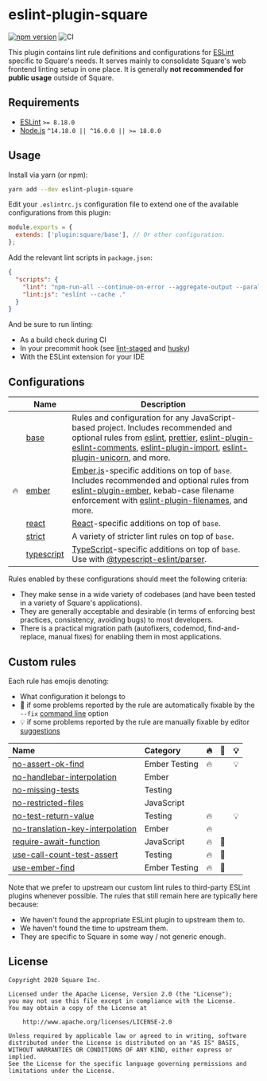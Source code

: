 # eslint-plugin-square

[![npm version](https://badge.fury.io/js/eslint-plugin-square.svg)](https://badge.fury.io/js/eslint-plugin-square)
![CI](https://github.com/square/eslint-plugin-square/workflows/CI/badge.svg)

This plugin contains lint rule definitions and configurations for [ESLint](http://eslint.org) specific to Square's needs. It serves mainly to consolidate Square's web frontend linting setup in one place. It is generally **not recommended for public usage** outside of Square.

## Requirements

* [ESLint](https://eslint.org/) `>= 8.18.0`
* [Node.js](https://nodejs.org/) `^14.18.0 || ^16.0.0 || >= 18.0.0`

## Usage

Install via yarn (or npm):

```sh
yarn add --dev eslint-plugin-square
```

Edit your `.eslintrc.js` configuration file to extend one of the available configurations from this plugin:

```js
module.exports = {
  extends: ['plugin:square/base'], // Or other configuration.
};
```

Add the relevant lint scripts in `package.json`:

```json
{
  "scripts": {
    "lint": "npm-run-all --continue-on-error --aggregate-output --parallel lint:*",
    "lint:js": "eslint --cache ."
  }
}
```

And be sure to run linting:

* As a build check during CI
* In your precommit hook (see [lint-staged](https://github.com/okonet/lint-staged) and [husky](https://github.com/typicode/husky))
* With the ESLint extension for your IDE

## Configurations

|     | Name | Description |
| --- | --- | --- |
| | [base] | Rules and configuration for any JavaScript-based project. Includes recommended and optional rules from [eslint], [prettier], [eslint-plugin-eslint-comments], [eslint-plugin-import], [eslint-plugin-unicorn], and more. |
| 🔥 | [ember] | [Ember.js]-specific additions on top of `base`. Includes recommended and optional rules from [eslint-plugin-ember], kebab-case filename enforcement with [eslint-plugin-filenames], and more. |
| | [react] | [React](https://reactjs.org)-specific additions on top of `base`. |
| | [strict] | A variety of stricter lint rules on top of `base`. |
| | [typescript] | [TypeScript](https://www.typescriptlang.org/)-specific additions on top of `base`. Use with [@typescript-eslint/parser]. |

Rules enabled by these configurations should meet the following criteria:

* They make sense in a wide variety of codebases (and have been tested in a variety of Square's applications).
* They are generally acceptable and desirable (in terms of enforcing best practices, consistency, avoiding bugs) to most developers.
* There is a practical migration path (autofixers, codemod, find-and-replace, manual fixes) for enabling them in most applications.

## Custom rules

Each rule has emojis denoting:

* What configuration it belongs to
* 🔧 if some problems reported by the rule are automatically fixable by the `--fix` [command line](https://eslint.org/docs/user-guide/command-line-interface#fixing-problems) option
* 💡 if some problems reported by the rule are manually fixable by editor [suggestions](https://eslint.org/docs/developer-guide/working-with-rules#providing-suggestions)

| Name    | Category | 🔥 | 🔧 | 💡 |
| :------ | :------- | :-- | :-- | :-- |
| [no-assert-ok-find](docs/rules/no-assert-ok-find.md) | Ember Testing | 🔥 | | 💡 |
| [no-handlebar-interpolation](docs/rules/no-handlebar-interpolation.md) | Ember | | | |
| [no-missing-tests](docs/rules/no-missing-tests.md) | Testing | | | |
| [no-restricted-files](docs/rules/no-restricted-files.md) | JavaScript | | | |
| [no-test-return-value](docs/rules/no-test-return-value.md) | Testing | 🔥 | | 💡 |
| [no-translation-key-interpolation](docs/rules/no-translation-key-interpolation.md) | Ember | 🔥 | | |
| [require-await-function](docs/rules/require-await-function.md) | JavaScript | 🔥 | 🔧 | |
| [use-call-count-test-assert](docs/rules/use-call-count-test-assert.md) | Testing | 🔥 | 🔧 | |
| [use-ember-find](docs/rules/use-ember-find.md) | Ember Testing | 🔥 | 🔧 | |

Note that we prefer to upstream our custom lint rules to third-party ESLint plugins whenever possible. The rules that still remain here are typically here because:

* We haven't found the appropriate ESLint plugin to upstream them to.
* We haven't found the time to upstream them.
* They are specific to Square in some way / not generic enough.

[base]: lib/config/base.js
[ember]: lib/config/ember.js
[Ember.js]: https://www.emberjs.com/
[eslint]: https://eslint.org/
[eslint-plugin-ember]: https://github.com/ember-cli/eslint-plugin-ember
[eslint-plugin-eslint-comments]: https://github.com/mysticatea/eslint-plugin-eslint-comments
[eslint-plugin-filenames]: https://github.com/selaux/eslint-plugin-filenames
[eslint-plugin-import]: https://github.com/benmosher/eslint-plugin-import
[eslint-plugin-unicorn]: https://github.com/sindresorhus/eslint-plugin-unicorn
[prettier]: https://prettier.io/
[react]: lib/config/react.js
[strict]: lib/config/strict.js
[typescript]: lib/config/typescript.js
[@typescript-eslint/parser]: https://www.npmjs.com/package/@typescript-eslint/parser

## License

```plaintext
Copyright 2020 Square Inc.

Licensed under the Apache License, Version 2.0 (the "License");
you may not use this file except in compliance with the License.
You may obtain a copy of the License at

    http://www.apache.org/licenses/LICENSE-2.0

Unless required by applicable law or agreed to in writing, software
distributed under the License is distributed on an "AS IS" BASIS,
WITHOUT WARRANTIES OR CONDITIONS OF ANY KIND, either express or implied.
See the License for the specific language governing permissions and
limitations under the License.
```
